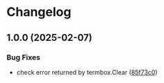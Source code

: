 # Changelog

## 1.0.0 (2025-02-07)


### Bug Fixes

* check error returned by termbox.Clear ([85f73c0](https://github.com/taylorskalyo/goreader/commit/85f73c0858c9579d66f3fd181597ad0f87c831d0))
